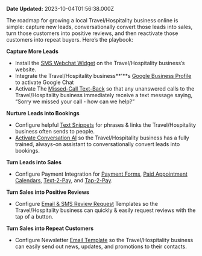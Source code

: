 **Date Updated:** 2023-10-04T01:56:38.000Z

The roadmap for growing a local Travel/Hospitality business online is simple: capture new leads, conversationally convert those leads into sales, turn those customers into positive reviews, and then reactivate those customers into repeat buyers. Here’s the playbook:

  
**Capture More Leads**

  
* Install the [SMS Webchat Widget](https://help.gohighlevel.com/support/solutions/articles/48000984860-highlevel-chat-widget-how-to-add-it-to-your-pages-in-minutes) on the Travel/Hospitality business’s website.
* Integrate the Travel/Hospitality business**'**s [Google Business Profile](https://help.gohighlevel.com/support/solutions/articles/48001222899-how-to-integrate-your-gmb-into-the-crm) to activate Google Chat
* Activate The [Missed-Call Text-Back](https://help.gohighlevel.com/support/solutions/articles/48001239140-where-and-how-to-configure-the-missed-call-text-back-feature) so that any unanswered calls to the Travel/Hospitality business immediately receive a text message saying, “Sorry we missed your call - how can we help?”

  
**Nurture Leads into Bookings**

  
* Configure helpful [Text Snippets](https://help.gohighlevel.com/support/solutions/articles/155000000890-message-templates-snippets-) for phrases & links the Travel/Hospitality business often sends to people.
* [Activate Conversation AI](https://help.gohighlevel.com/support/solutions/articles/155000000210-how-to-use-conversation-ai-in-your-appointment-bookings-) so the Travel/Hospitality business has a fully trained, always-on assistant to conversationally convert leads into bookings.

  
**Turn Leads into Sales**

  
* Configure Payment Integration for [Payment Forms](https://help.gohighlevel.com/support/solutions/articles/155000000559-selling-products-on-order-forms-with-available-payment-providers-faqs), [Paid Appointment Calendars](https://help.gohighlevel.com/support/solutions/articles/155000000875-calendar-payments), [Text-2-Pay](https://help.gohighlevel.com/support/solutions/articles/48001202185-text-to-pay-links), and [Tap-2-Pay](https://help.gohighlevel.com/support/solutions/articles/155000000950-tap-to-pay).

  
**Turn Sales into Positive Reviews**

  
* Configure [Email & SMS Review Request](https://help.gohighlevel.com/a/solutions/articles/48001222668?portalId=48000045315) Templates so the Travel/Hospitality business can quickly & easily request reviews with the tap of a button.

  
**Turn Sales into Repeat Customers**

  
* Configure Newsletter [Email Template](https://help.gohighlevel.com/support/solutions/articles/48001215255-email-templates-vs-email-campaigns) so the Travel/Hospitality business can easily send out news, updates, and promotions to their contacts.